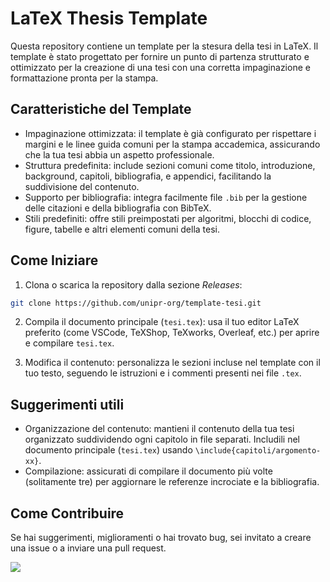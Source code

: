# LaTeX Thesis Template
Questa repository contiene un template per la stesura della tesi in LaTeX. Il template è stato progettato per fornire un punto di partenza strutturato e ottimizzato per la creazione di una tesi con una corretta impaginazione e formattazione pronta per la stampa.

## Caratteristiche del Template
- Impaginazione ottimizzata: il template è già configurato per rispettare i margini e le linee guida comuni per la stampa accademica, assicurando che la tua tesi abbia un aspetto professionale.
- Struttura predefinita: include sezioni comuni come titolo, introduzione, background, capitoli, bibliografia, e appendici, facilitando la suddivisione del contenuto.
- Supporto per bibliografia: integra facilmente file `.bib` per la gestione delle citazioni e della bibliografia con BibTeX.
- Stili predefiniti: offre stili preimpostati per algoritmi, blocchi di codice, figure, tabelle e altri elementi comuni della tesi.

## Come Iniziare
1. Clona o scarica la repository dalla sezione _Releases_:
```bash
git clone https://github.com/unipr-org/template-tesi.git
```

2. Compila il documento principale (`tesi.tex`): usa il tuo editor LaTeX preferito (come VSCode, TeXShop, TeXworks, Overleaf, etc.) per aprire e compilare `tesi.tex`.

3. Modifica il contenuto: personalizza le sezioni incluse nel template con il tuo testo, seguendo le istruzioni e i commenti presenti nei file `.tex`.

## Suggerimenti utili
- Organizzazione del contenuto: mantieni il contenuto della tua tesi organizzato suddividendo ogni capitolo in file separati. Includili nel documento principale (`tesi.tex`) usando `\include{capitoli/argomento-xx}`.
- Compilazione: assicurati di compilare il documento più volte (solitamente tre) per aggiornare le referenze incrociate e la bibliografia.

## Come Contribuire
Se hai suggerimenti, miglioramenti o hai trovato bug, sei invitato a creare una issue o a inviare una pull request.

<a href="https://github.com/unipr-org/template-tesi/graphs/contributors">
  <img src="https://contrib.rocks/image?repo=unipr-org/template-tesi" />
</a>
